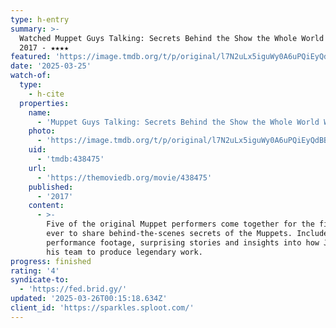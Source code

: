 ```yaml
---
type: h-entry
summary: >-
  Watched Muppet Guys Talking: Secrets Behind the Show the Whole World Watched,
  2017 - ★★★★
featured: 'https://image.tmdb.org/t/p/original/l7N2uLx5iguWy0A6uPQiEyQdBB4.jpg'
date: '2025-03-25'
watch-of:
  type:
    - h-cite
  properties:
    name:
      - 'Muppet Guys Talking: Secrets Behind the Show the Whole World Watched'
    photo:
      - 'https://image.tmdb.org/t/p/original/l7N2uLx5iguWy0A6uPQiEyQdBB4.jpg'
    uid:
      - 'tmdb:438475'
    url:
      - 'https://themoviedb.org/movie/438475'
    published:
      - '2017'
    content:
      - >-
        Five of the original Muppet performers come together for the first time
        ever to share behind-the-scenes secrets of the Muppets. Includes rare
        performance footage, surprising stories and insights into how Jim led
        his team to produce legendary work.
progress: finished
rating: '4'
syndicate-to:
  - 'https://fed.brid.gy/'
updated: '2025-03-26T00:15:18.634Z'
client_id: 'https://sparkles.sploot.com/'
---
```



